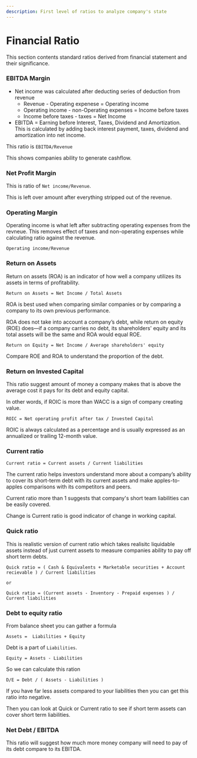 ```yaml
---
description: First level of ratios to analyze company's state
---
```


# Financial Ratio

This section contents standard ratios derived from financial statement and their significance.



### EBITDA Margin

- Net income was calculated after deducting series of deduction from revenue
   - Revenue - Operating expenese = Operating income
   - Operating income - non-Operating expenses = Income before taxes
   - Income before taxes - taxes = Net Income
- EBITDA = Earning before Interest, Taxes, Dividend and Amortization. This is calculated by adding back interest payment, taxes, dividend and amortization into net income. 

This ratio is `EBITDA/Revenue`

This shows companies ability to generate cashflow.



### Net Profit Margin

This is ratio of `Net income/Revenue`.

This is left over amount after everything stripped out of the revenue.



### Operating Margin

Operating income is what left after subtracting operating expenses from the revneue. This removes effect of taxes and non-operating expenses while calculating ratio against the revenue. 

`Operating income/Revenue`




### Return on Assets

Return on assets (ROA) is an indicator of how well a company utilizes its assets in terms of profitability.

```
Return on Assets = Net Income / Total Assets
```

ROA is best used when comparing similar companies or by comparing a company to its own previous performance.



ROA does not take into account a company’s debt, while return on equity (ROE) does—if a company carries no debt, its shareholders' equity and its total assets will be the same and ROA would equal ROE.

```
Return on Equity = Net Income / Average shareholders' equity 
```



Compare ROE and ROA to understand the proportion of the debt.



### Return on Invested Capital

This ratio suggest amount of money a company makes that is above the average cost it pays for its debt and equity capital.

In other words, if ROIC is more than WACC is a sign of company creating value. 

```
ROIC = Net operating profit after tax / Invested Capital
```

ROIC is always calculated as a percentage and is usually expressed as an annualized or trailing 12-month value.

### Current ratio

```
Current ratio = Current assets / Current liabilities
```

The current ratio helps investors understand more about a company’s ability to cover its short-term debt with its current assets and make apples-to-apples comparisons with its competitors and peers. 

Current ratio more than 1 suggests that company's short team liabilities can be easily covered.



Change is Current ratio is good indicator of change in working capital.

### Quick ratio

This is realistic version of current ratio which takes realisitc liquidable assets instead of just current assets to measure companies ability to pay off short term debts.

 ```
Quick ratio = ( Cash & Equivalents + Marketable securities + Account recievable ) / Current liabilities

or

Quick ratio = (Current assets - Inventory - Prepaid expenses ) / Current liabilities 
 ```



### Debt to equity ratio

From balance sheet you can gather a formula 

`Assets =  Liabilities + Equity`

Debt is a part of `Liabilities`.

`Equity = Assets - Liabilities`

So we can calculate this ration 

```
D/E = Debt / ( Assets - Liabilities )
```

If you have far less assets compared to your liabilities then you can get this ratio into negative.



Then you can look at Quick or Current ratio to see if short term assets can cover short term liabilities. 

 

### Net Debt / EBITDA

This ratio will suggest how much more money company will need to pay of its debt compare to its EBITDA.

 
